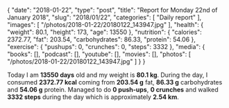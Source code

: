 {
    "date": "2018-01-22",
    "type": "post",
    "title": "Report for Monday 22nd of January 2018",
    "slug": "2018\/01\/22",
    "categories": [
        "Daily report"
    ],
    "images": [
        "\/photos\/2018-01-22\/20180122_143947.jpg"
    ],
    "health": {
        "weight": 80.1,
        "height": 173,
        "age": 13550
    },
    "nutrition": {
        "calories": 2372.77,
        "fat": 203.54,
        "carbohydrates": 86.33,
        "protein": 54.06
    },
    "exercise": {
        "pushups": 0,
        "crunches": 0,
        "steps": 3332
    },
    "media": {
        "books": [],
        "podcast": [],
        "youtube": [],
        "movies": [],
        "photos": [
            "\/photos\/2018-01-22\/20180122_143947.jpg"
        ]
    }
}

Today I am <strong>13550 days</strong> old and my weight is <strong>80.1 kg</strong>. During the day, I consumed <strong>2372.77 kcal</strong> coming from <strong>203.54 g</strong> fat, <strong>86.33 g</strong> carbohydrates and <strong>54.06 g</strong> protein. Managed to do <strong>0 push-ups</strong>, <strong>0 crunches</strong> and walked <strong>3332 steps</strong> during the day which is approximately <strong>2.54 km</strong>.